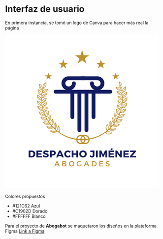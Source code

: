 # Interfaz de usuario


En primera instancia, se tomó un logo de Canva para hacer más real la página

![Logo](https://github.com/semilun4/LaunchX_IntroFront/blob/main/Logo%20abogados.png)

Colores propuestos
- #121C62 Azul
- #C1902D Dorado
- #FFFFFF Blanco


Para el proyecto de **Abogabot** se maquetaron los diseños en la plataforma Figma
[Link a Figma](https://www.figma.com/file/vKoTtrHLsLMqwhPi7RBB3O/Abogabot?node-id=3%3A30)
